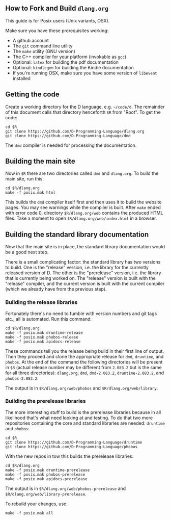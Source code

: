 How to Fork and Build `dlang.org`
--

This guide is for Posix users (Unix variants, OSX).

Make sure you have these prerequisites working:

* A github account
* The `git` command line utility
* The `make` utility (GNU version)
* The C++ compiler for your platform (invokable as `gcc`)
* Optional: `latex` for building the pdf documentation
* Optional: `kindlegen` for building the Kindle documentation
* If you're running OSX, make sure you have some version of `libevent` installed

## Getting the code

Create a working directory for the D language, e.g. `~/code/d`. The remainder
of this document calls that directory henceforth `$R` from "Root". To get the
code:

```
cd $R
git clone https://github.com/D-Programming-Language/dlang.org
git clone https://github.com/D-Programming-Language/dmd
```

The `dmd` compiler is needed for processing the documentation.

## Building the main site

Now in `$R` there are two directories called `dmd` and `dlang.org`. To
build the main site, run this:

```
cd $R/dlang.org
make -f posix.mak html
```

This builds the `dmd` compiler itself first and then uses it to build the
website pages. You may see warnings while the compiler is built. After `make`
ended with error code 0, directory `$R/dlang.org/web` contains the produced HTML
files. Take a moment to open `$R/dlang.org/web/index.html` in a browser.

## Building the standard library documentation

Now that the main site is in place, the standard library documentation would be
a good next step.

There is a small complicating factor: the standard library has two versions to
build. One is the "release" version, i.e. the library for the currently released
version of D. The other is the "prerelease" version, i.e. the library that is
currently being worked on. The "release" version is built with the "release"
compiler, and the current version is built with the current compiler (which we
already have from the previous step).

### Building the release libraries

Fortunately there's no need to fumble with version numbers and git tags etc.;
all is automated. Run this command:

```
cd $R/dlang.org
make -f posix.mak druntime-release
make -f posix.mak phobos-release
make -f posix.mak apidocs-release
```

These commands tell you the release being build in their first line of output.
Then they proceed and clone the appropriate release for `dmd`, `druntime`, and
`phobos`. At the end of the command the following directories will be present in
`$R` (actual release number may be different from `2.083.2` but is the same  for
all three directories): `dlang.org`, `dmd`, `dmd-2.083.2`, `druntime-2.083.2`,
and `phobos-2.083.2`.

The output is in `$R/dlang.org/web/phobos` and `$R/dlang.org/web/library`.

### Building the prerelease libraries

The more interesting stuff to build is the prerelease libraries because in all
likelihood that's what need looking at and testing. To do that two more
repositories containing the core and standard libraries are needed: `druntime`
and `phobos`:

```
cd $R
git clone https://github.com/D-Programming-Language/druntime
git clone https://github.com/D-Programming-Language/phobos
```

With the new repos in tow this builds the prerelease libraries:

```
cd $R/dlang.org
make -f posix.mak druntime-prerelease
make -f posix.mak phobos-prerelease
make -f posix.mak apidocs-prerelease
```

The output is in `$R/dlang.org/web/phobos-prerelease` and
`$R/dlang.org/web/library-prerelease`.

To rebuild your changes, use:

```
make -f posix.mak all
```
